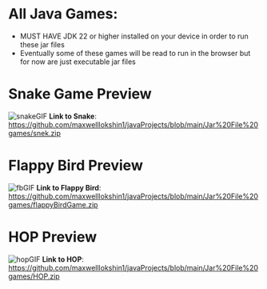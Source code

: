 # All Java Games:
- MUST HAVE JDK 22 or higher installed on your device in order to run these jar files
- Eventually some of these games will be read to run in the browser but for now are just executable jar files
# Snake Game Preview

![snakeGIF](https://github.com/user-attachments/assets/ce90d956-50de-4168-90bd-ddfce76f2f36)
**Link to Snake**: https://github.com/maxwelllokshin1/javaProjects/blob/main/Jar%20File%20games/snek.zip

# Flappy Bird Preview

![fbGIF](https://github.com/user-attachments/assets/6d53955c-7cca-4fd4-9e3d-67f5d8131dcb)
**Link to Flappy Bird**: https://github.com/maxwelllokshin1/javaProjects/blob/main/Jar%20File%20games/flappyBirdGame.zip

# HOP Preview
![hopGIF](https://github.com/user-attachments/assets/12197b9d-820a-4d51-83e1-5f4af25366e4)
**Link to HOP**: https://github.com/maxwelllokshin1/javaProjects/blob/main/Jar%20File%20games/HOP.zip
